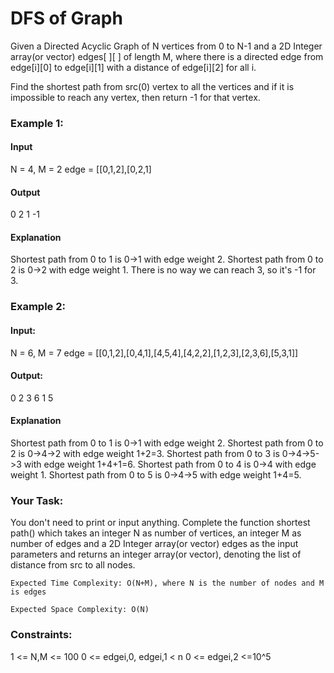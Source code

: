 # DFS of Graph

Given a Directed Acyclic Graph of N vertices from 0 to N-1 and a 2D Integer array(or vector) edges[ ][ ] of length M, where there is a directed edge from edge[i][0] to edge[i][1] with a distance of edge[i][2] for all i.

Find the shortest path from src(0) vertex to all the vertices and if it is impossible to reach any vertex, then return -1 for that vertex.

### Example 1:

#### Input

N = 4, M = 2
edge = [[0,1,2],[0,2,1]

#### Output

0 2 1 -1

#### Explanation

Shortest path from 0 to 1 is 0->1 with edge weight 2.
Shortest path from 0 to 2 is 0->2 with edge weight 1.
There is no way we can reach 3, so it's -1 for 3.

### Example 2:

#### Input:

N = 6, M = 7
edge = [[0,1,2],[0,4,1],[4,5,4],[4,2,2],[1,2,3],[2,3,6],[5,3,1]]

#### Output:

0 2 3 6 1 5

#### Explanation

Shortest path from 0 to 1 is 0->1 with edge weight 2.
Shortest path from 0 to 2 is 0->4->2 with edge weight 1+2=3.
Shortest path from 0 to 3 is 0->4->5->3 with edge weight 1+4+1=6.
Shortest path from 0 to 4 is 0->4 with edge weight 1.
Shortest path from 0 to 5 is 0->4->5 with edge weight 1+4=5.

### Your Task:

You don't need to print or input anything. Complete the function shortest path() which takes an integer N as number of vertices, an integer M as number of edges and a 2D Integer array(or vector) edges as the input parameters and returns an integer array(or vector), denoting the list of distance from src to all nodes.

```
Expected Time Complexity: O(N+M), where N is the number of nodes and M is edges

```

```
Expected Space Complexity: O(N)
```

### Constraints:

1 <= N,M <= 100
0 <= edgei,0, edgei,1 < n
0 <= edgei,2 <=10^5
